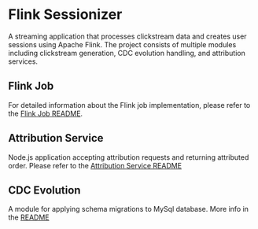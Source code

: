 # Flink Sessionizer

A streaming application that processes clickstream data and creates user sessions using Apache Flink. The project
consists of multiple modules including clickstream generation, CDC evolution handling, and attribution services.

## Flink Job

For detailed information about the Flink job implementation, please refer to
the [Flink Job README](flink-job/README.md).

## Attribution Service
Node.js application accepting attribution requests and returning attributed order.
Please refer to the [Attribution Service README](attribution-service/README.md)

## CDC Evolution
A module for applying schema migrations to MySql database. More info in the [README](cdc-evolution/README.md)
